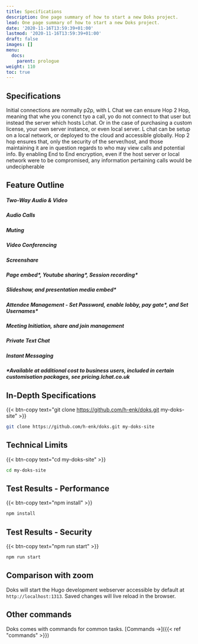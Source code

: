 ```yaml
---
title: Specifications
description: One page summary of how to start a new Doks project.
lead: One page summary of how to start a new Doks project.
date: '2020-11-16T13:59:39+01:00'
lastmod: '2020-11-16T13:59:39+01:00'
draft: false
images: []
menu:
  docs:
    parent: prologue
weight: 110
toc: true
---
```

## Specifications

Initial connections are normally p2p, with L Chat we can ensure Hop 2 Hop, meaning that whe you conenct tyo a call, yo do not connect to that user but instead the server which hosts Lchat. Or in the case of purchasing a custom license, your own server instance, or even local server. L chat can be setup on a local network, or deployed to the cloud and accessible globally. Hop 2 hop ensures that, only the security of the server/host, and those maintaining it are in question regards to who may view calls and potential info. By enabling End to End encryption, even if the host server or local network were to be compromised, any information pertaining calls would be undecipherable 

## Feature Outline

##### Two-Way Audio & Video

##### Audio Calls

##### Muting

##### Video Conferencing

##### Screenshare

##### Page embed\*, Youtube sharing\*, Session recording\*

##### Slideshow, and presentation media embed\*

##### Attendee Management - Set Password, enable lobby, pay gate\*, and  Set Usernames\*

##### Meeting Initiation, share and join management

##### Private Text Chat

##### Instant Messaging

#####

##### \*Available at additional cost to business users, included in certain customisation packages, see pricing.lchat.co.uk

## In-Depth Specifications

{{< btn-copy text="git clone https://github.com/h-enk/doks.git my-doks-site" >}}

```bash
git clone https://github.com/h-enk/doks.git my-doks-site
```

## Technical Limits

{{< btn-copy text="cd my-doks-site" >}}

```bash
cd my-doks-site
```

## Test Results - Performance

{{< btn-copy text="npm install" >}}

```bash
npm install
```

## Test Results - Security

{{< btn-copy text="npm run start" >}}

```bash
npm run start
```

## Comparison with zoom

Doks will start the Hugo development webserver accessible by default at `http://localhost:1313`. Saved changes will live reload in the browser.

## Other commands

Doks comes with commands for common tasks. \[Commands →]\({{< ref "commands" >}})

